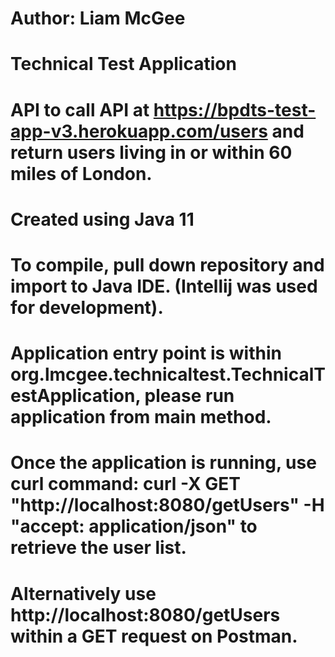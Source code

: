 # Author: Liam McGee
# Technical Test Application
# API to call API at https://bpdts-test-app-v3.herokuapp.com/users and return users living in or within 60 miles of London.

# Created using Java 11 

# To compile, pull down repository and import to Java IDE. (Intellij was used for development).
# Application entry point is within org.lmcgee.technicaltest.TechnicalTestApplication, please run application from main method.

# Once the application is running, use curl command: curl -X GET "http://localhost:8080/getUsers" -H "accept: application/json" to retrieve the user list.
# Alternatively use http://localhost:8080/getUsers within a GET request on Postman.